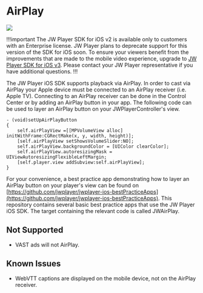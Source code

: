 # AirPlay

<img src="https://img.shields.io/badge/%20-iOS%20v2%20DEPRECATED-FFBA43.svg?logo=apple">

!!!important
The JW Player SDK for iOS v2 is available only to customers with an Enterprise license. JW Player plans to deprecate support for this version of the SDK for iOS soon. To ensure your viewers benefit from the improvements that are made to the mobile video experience, upgrade to [JW Player SDK for iOS v3](https://developer.jwplayer.com/sdk/ios/docs/developer-guide/). Please contact your JW Player representative if you have additional questions.
!!!

The JW Player iOS SDK supports playback via AirPlay. In order to cast via AirPlay your Apple device must be connected to an AirPlay receiver (i.e. Apple TV). Connecting to an AirPlay receiver can be done in the Control Center or by adding an AirPlay button in your app. The following code can be used to layer an AirPlay button on your JWPlayerController's view.

    - (void)setUpAirPlayButton
    {
        self.airPlayView =[[MPVolumeView alloc] initWithFrame:CGRectMake(x, y, width, height)];
        [self.airPlayView setShowsVolumeSlider:NO];
        self.airPlayView.backgroundColor = [UIColor clearColor];
        self.airPlayView.autoresizingMask = UIViewAutoresizingFlexibleLeftMargin;
        [self.player.view addSubview:self.airPlayView];
    }

For your convenience, a best practice app demonstrating how to layer an AirPlay button on your player's view can be found on [https://github.com/jwplayer/jwplayer-ios-bestPracticeApps](https://github.com/jwplayer/jwplayer-ios-bestPracticeApps). This repository contains several basic best practice apps that use the JW Player iOS SDK. The target containing the relevant code is called JWAirPlay.

## Not Supported
* VAST ads will not AirPlay.

## Known Issues
* WebVTT captions are displayed on the mobile device, not on the AirPlay receiver.
